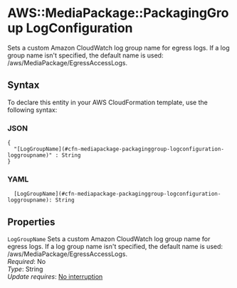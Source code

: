 # AWS::MediaPackage::PackagingGroup LogConfiguration<a name="aws-properties-mediapackage-packaginggroup-logconfiguration"></a>

Sets a custom Amazon CloudWatch log group name for egress logs\. If a log group name isn't specified, the default name is used: /aws/MediaPackage/EgressAccessLogs\.

## Syntax<a name="aws-properties-mediapackage-packaginggroup-logconfiguration-syntax"></a>

To declare this entity in your AWS CloudFormation template, use the following syntax:

### JSON<a name="aws-properties-mediapackage-packaginggroup-logconfiguration-syntax.json"></a>

```
{
  "[LogGroupName](#cfn-mediapackage-packaginggroup-logconfiguration-loggroupname)" : String
}
```

### YAML<a name="aws-properties-mediapackage-packaginggroup-logconfiguration-syntax.yaml"></a>

```
  [LogGroupName](#cfn-mediapackage-packaginggroup-logconfiguration-loggroupname): String
```

## Properties<a name="aws-properties-mediapackage-packaginggroup-logconfiguration-properties"></a>

`LogGroupName` <a name="cfn-mediapackage-packaginggroup-logconfiguration-loggroupname"></a>
Sets a custom Amazon CloudWatch log group name for egress logs\. If a log group name isn't specified, the default name is used: /aws/MediaPackage/EgressAccessLogs\.  
_Required_: No  
_Type_: String  
_Update requires_: [No interruption](https://docs.aws.amazon.com/AWSCloudFormation/latest/UserGuide/using-cfn-updating-stacks-update-behaviors.html#update-no-interrupt)
